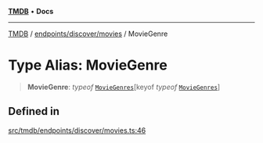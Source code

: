 [**TMDB**](../../../../README.md) • **Docs**

***

[TMDB](../../../../README.md) / [endpoints/discover/movies](../README.md) / MovieGenre

# Type Alias: MovieGenre

> **MovieGenre**: *typeof* [`MovieGenres`](../variables/MovieGenres.md)\[keyof *typeof* [`MovieGenres`](../variables/MovieGenres.md)\]

## Defined in

[src/tmdb/endpoints/discover/movies.ts:46](https://github.com/Norviah/media-hub/blob/d809718af017974e095f312fcfa8bfdf58d3e3e5/src/tmdb/endpoints/discover/movies.ts#L46)
